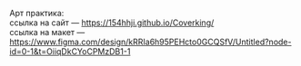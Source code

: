 Арт практика:<br>
ссылка на сайт —  https://154hhji.github.io/Coverking/<br>
ссылка на макет —  https://www.figma.com/design/kRRIa6h95PEHcto0GCQSfV/Untitled?node-id=0-1&t=OiiqDkCYoCPMzDB1-1
